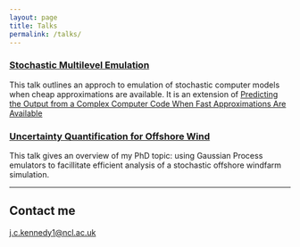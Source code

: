 ```yaml
---
layout: page
title: Talks
permalink: /talks/
---
```


### [Stochastic Multilevel Emulation](/assets/ccc.pdf) 
This talk outlines an approch to emulation of stochastic computer models when cheap approximations are available. It is an extension of [Predicting the Output from a Complex Computer Code When Fast Approximations Are Available](https://www.jstor.org/stable/2673557?seq=1#metadata_info_tab_contents)

### [Uncertainty Quantification for Offshore Wind](/assets/rss-belfast.pdf)
This talk gives an overview of my PhD topic: using Gaussian Process emulators to facillitate efficient analysis of a stochastic offshore windfarm simulation.

***





## Contact me

[j.c.kennedy1@ncl.ac.uk](mailto:j.c.kennedy1@ncl.ac.uk)
